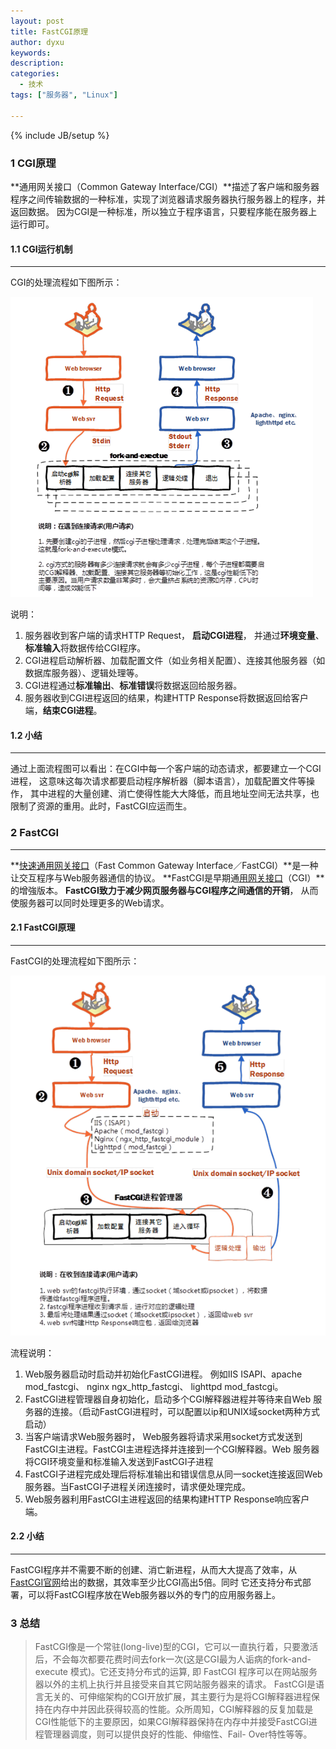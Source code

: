 ```yaml
---
layout: post
title: FastCGI原理
author: dyxu
keywords: 
description:
categories:
  - 技术
tags: ["服务器", "Linux"]

---
```

{% include JB/setup %}
### 1 CGI原理

**通用网关接口（Common Gateway Interface/CGI）**描述了客户端和服务器程序之间传输数据的一种标准，实现了浏览器请求服务器执行服务器上的程序，并返回数据。
因为CGI是一种标准，所以独立于程序语言，只要程序能在服务器上运行即可。

#### 1.1 CGI运行机制

--------------------------------

CGI的处理流程如下图所示：


![cgi_principle](/images/2016/02/cgi_principle.png)


说明：

1. 服务器收到客户端的请求HTTP Request， **启动CGI进程**， 并通过**环境变量**、**标准输入**将数据传给CGI程序。
2. CGI进程启动解析器、加载配置文件（如业务相关配置）、连接其他服务器（如数据库服务器）、逻辑处理等。
3. CGI进程通过**标准输出**、**标准错误**将数据返回给服务器。
4. 服务器收到CGI进程返回的结果，构建HTTP Response将数据返回给客户端，**结束CGI进程**。

#### 1.2 小结

--------------------------------

通过上面流程图可以看出：在CGI中每一个客户端的动态请求，都要建立一个CGI进程， 这意味这每次请求都要启动程序解析器（脚本语言），加载配置文件等操作，
其中进程的大量创建、消亡使得性能大大降低，而且地址空间无法共享，也限制了资源的重用。此时，FastCGI应运而生。

### 2 FastCGI

--------------------------------
 
**[快速通用网关接口](https://zh.wikipedia.org/wiki/FastCGI)（Fast Common Gateway Interface／FastCGI）**是一种让交互程序与Web服务器通信的协议。
**FastCGI是早期通[用网关接口](https://zh.wikipedia.org/wiki/%E9%80%9A%E7%94%A8%E7%BD%91%E5%85%B3%E6%8E%A5%E5%8F%A3)（CGI）**的增強版本。
**FastCGI致力于减少网页服务器与CGI程序之间通信的开销**， 从而使服务器可以同时处理更多的Web请求。

#### 2.1 FastCGI原理

--------------------------------

FastCGI的处理流程如下图所示：


![fastcgi_principle](/images/2016/02/fastcgi_principle.png)


流程说明：

1. Web服务器启动时启动并初始化FastCGI进程。 例如IIS ISAPI、apache mod_fastcgi、 nginx ngx_http_fastcgi、 lighttpd mod_fastcgi。
2. FastCGI进程管理器自身初始化，启动多个CGI解释器进程并等待来自Web 服务器的连接。（启动FastCGI进程时，可以配置以ip和UNIX域socket两种方式启动）
3. 当客户端请求Web服务器时， Web服务器将请求采用socket方式发送到FastCGI主进程。FastCGI主进程选择并连接到一个CGI解释器。Web 服务器将CGI环境变量和标准输入发送到FastCGI子进程
4. FastCGI子进程完成处理后将标准输出和错误信息从同一socket连接返回Web 服务器。当FastCGI子进程关闭连接时，请求便处理完成。
5. Web服务器利用FastCGI主进程返回的结果构建HTTP Response响应客户端。

#### 2.2 小结

--------------------------------

FastCGI程序并不需要不断的创建、消亡新进程，从而大大提高了效率，从[FastCGI官网](http://www.fastcgi.com/drupal/node/6?q=node/15)给出的数据，其效率至少比CGI高出5倍。同时
它还支持分布式部署，可以将FastCGI程序放在Web服务器以外的专门的应用服务器上。

### 3 总结

> FastCGI像是一个常驻(long-live)型的CGI，它可以一直执行着，只要激活后，不会每次都要花费时间去fork一次(这是CGI最为人诟病的fork-and-execute 模式)。它还支持分布式的运算, 即 FastCGI 程序可以在网站服务器以外的主机上执行并且接受来自其它网站服务器来的请求。
> FastCGI是语言无关的、可伸缩架构的CGI开放扩展，其主要行为是将CGI解释器进程保持在内存中并因此获得较高的性能。众所周知，CGI解释器的反复加载是CGI性能低下的主要原因，如果CGI解释器保持在内存中并接受FastCGI进程管理器调度，则可以提供良好的性能、伸缩性、Fail- Over特性等等。